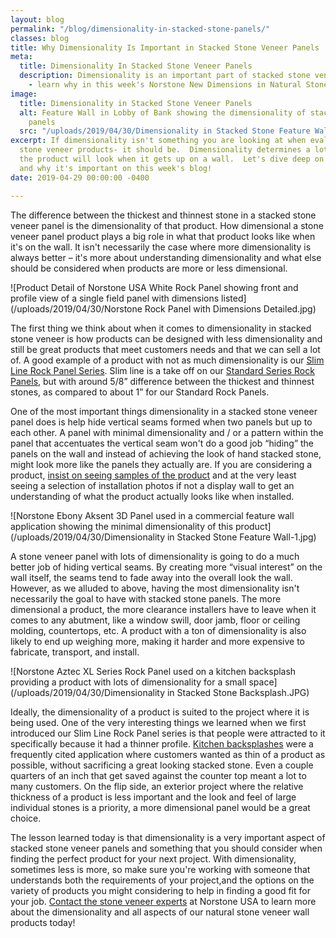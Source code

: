 ```yaml
---
layout: blog
permalink: "/blog/dimensionality-in-stacked-stone-panels/"
classes: blog
title: Why Dimensionality Is Important in Stacked Stone Veneer Panels
meta:
  title: Dimensionality In Stacked Stone Veneer Panels
  description: Dimensionality is an important part of stacked stone veneer panel products
    - learn why in this week's Norstone New Dimensions in Natural Stone blog.
image:
  title: Dimensionality in Stacked Stone Veneer Panels
  alt: Feature Wall in Lobby of Bank showing the dimensionality of stacked stone veneer
    panels
  src: "/uploads/2019/04/30/Dimensionality in Stacked Stone Feature Wall.jpg"
excerpt: If dimensionality isn't something you are looking at when evaluating stacked
  stone veneer products- it should be.  Dimensionality determines a lot about how
  the product will look when it gets up on a wall.  Let's dive deep on dimensionality
  and why it's important on this week's blog!
date: 2019-04-29 00:00:00 -0400

---
```

The difference between the thickest and thinnest stone in a stacked stone veneer panel is the dimensionality of that product. How dimensional a stone veneer panel product plays a big role in what that product looks like when it's on the wall. It isn't necessarily the case where more dimensionality is always better – it's more about understanding dimensionality and what else should be considered when products are more or less dimensional.

![Product Detail of Norstone USA White Rock Panel showing front and profile view of a single field panel with dimensions listed](/uploads/2019/04/30/Norstone Rock Panel with Dimensions Detailed.jpg)

The first thing we think about when it comes to dimensionality in stacked stone veneer is how products can be designed with less dimensionality and still be great products that meet customers needs and that we can sell a lot of. A good example of a product with not as much dimensionality is our [Slim Line Rock Panel Series](https://www.norstoneusa.com/blog/norstone-slim-line-budget-stone-veneer/). Slim line is a take off on our [Standard Series Rock Panels](https://www.norstoneusa.com/products/stacked-stone-cladding/), but with around 5/8” difference between the thickest and thinnest stones, as compared to about 1” for our Standard Rock Panels.

One of the most important things dimensionality in a stacked stone veneer panel does is help hide vertical seams formed when two panels but up to each other. A panel with minimal dimensionality and / or a pattern within the panel that accentuates the vertical seam won't do a good job “hiding” the panels on the wall and instead of achieving the look of hand stacked stone, might look more like the panels they actually are. If you are considering a product, [insist on seeing samples of the product](https://www.norstoneusa.com/blog/the-importance-of-samples-in-any-stone-or-tile-project/) and at the very least seeing a selection of installation photos if not a display wall to get an understanding of what the product actually looks like when installed.

![Norstone Ebony Aksent 3D Panel used in a commercial feature wall application showing the minimal dimensionality of this product](/uploads/2019/04/30/Dimensionality in Stacked Stone Feature Wall-1.jpg)

A stone veneer panel with lots of dimensionality is going to do a much better job of hiding vertical seams. By creating more “visual interest” on the wall itself, the seams tend to fade away into the overall look the wall. However, as we alluded to above, having the most dimensionality isn't necessarily the goal to have with stacked stone panels. The more dimensional a product, the more clearance installers have to leave when it comes to any abutment, like a window swill, door jamb, floor or ceiling molding, countertops, etc. A product with a ton of dimensionality is also likely to end up weighing more, making it harder and more expensive to fabricate, transport, and install.

![Norstone Aztec XL Series Rock Panel used on a kitchen backsplash providing a product with lots of dimensionality for a small space](/uploads/2019/04/30/Dimensionality in Stacked Stone Backsplash.JPG)

Ideally, the dimensionality of a product is suited to the project where it is being used. One of the very interesting things we learned when we first introduced our Slim Line Rock Panel series is that people were attracted to it specifically because it had a thinner profile. [Kitchen backsplashes](https://www.norstoneusa.com/gallery/application/kitchen/) were a frequently cited application where customers wanted as thin of a product as possible, without sacrificing a great looking stacked stone. Even a couple quarters of an inch that get saved against the counter top meant a lot to many customers. On the flip side, an exterior project where the relative thickness of a product is less important and the look and feel of large individual stones is a priority, a more dimensional panel would be a great choice.

The lesson learned today is that dimensionality is a very important aspect of stacked stone veneer panels and something that you should consider when finding the perfect product for your next project. With dimensionality, sometimes less is more, so make sure you're working with someone that understands both the requirements of your project,and the options on the variety of products you might considering to help in finding a good fit for your job. [Contact the stone veneer experts](https://www.norstoneusa.com/contact-us/) at Norstone USA to learn more about the dimensionality and all aspects of our natural stone veneer wall products today! 